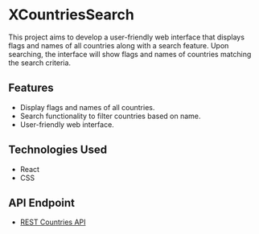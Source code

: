 # XCountriesSearch

This project aims to develop a user-friendly web interface that displays flags and names of all countries along with a search feature. Upon searching, the interface will show flags and names of countries matching the search criteria.

## Features

- Display flags and names of all countries.
- Search functionality to filter countries based on name.
- User-friendly web interface.

## Technologies Used

- React
- CSS

## API Endpoint

- [REST Countries API](https://restcountries.com/v3.1/all)
